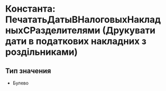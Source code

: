 ﻿# Константа: ПечататьДатыВНалоговыхНакладныхСРазделителями (Друкувати дати в податкових накладних з роздільниками)

## Тип значения

- Булево

